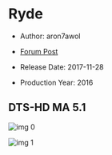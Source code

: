 # Ryde

* Author: aron7awol

* [Forum Post](https://www.avsforum.com/threads/bass-eq-for-filtered-movies.2995212/post-56841548)

* Release Date: 2017-11-28
* Production Year: 2016

## DTS-HD MA 5.1

![img 0](https://i1.wp.com/teaser-trailer.com/wp-content/uploads/Ryde-movie.jpg?ssl=1)

![img 1](https://i.imgur.com/ku4stnw.png)

